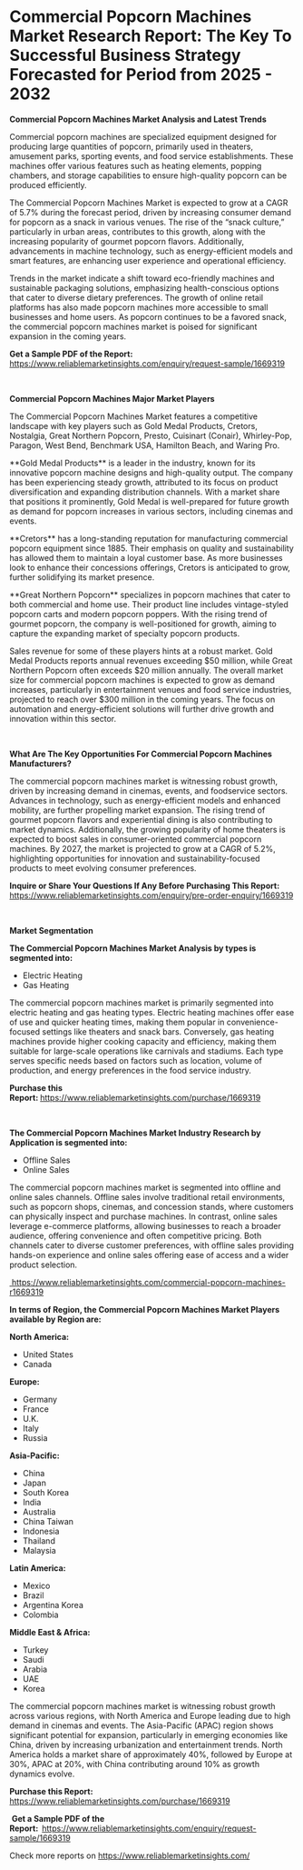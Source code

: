 <p><h1>Commercial Popcorn Machines Market Research Report: The Key To Successful Business Strategy Forecasted for Period from 2025 - 2032</h1></p><p><strong>Commercial Popcorn Machines Market Analysis and Latest Trends</strong></p>
<p><p>Commercial popcorn machines are specialized equipment designed for producing large quantities of popcorn, primarily used in theaters, amusement parks, sporting events, and food service establishments. These machines offer various features such as heating elements, popping chambers, and storage capabilities to ensure high-quality popcorn can be produced efficiently.</p><p>The Commercial Popcorn Machines Market is expected to grow at a CAGR of 5.7% during the forecast period, driven by increasing consumer demand for popcorn as a snack in various venues. The rise of the “snack culture,” particularly in urban areas, contributes to this growth, along with the increasing popularity of gourmet popcorn flavors. Additionally, advancements in machine technology, such as energy-efficient models and smart features, are enhancing user experience and operational efficiency.</p><p>Trends in the market indicate a shift toward eco-friendly machines and sustainable packaging solutions, emphasizing health-conscious options that cater to diverse dietary preferences. The growth of online retail platforms has also made popcorn machines more accessible to small businesses and home users. As popcorn continues to be a favored snack, the commercial popcorn machines market is poised for significant expansion in the coming years.</p></p>
<p><strong>Get a Sample PDF of the Report:&nbsp;</strong> <a href="https://www.reliablemarketinsights.com/enquiry/request-sample/1669319?utm_campaign=2450&utm_medium=2&utm_source=Github&utm_content=ia&utm_term=17022025&utm_id=commercial-popcorn-machines">https://www.reliablemarketinsights.com/enquiry/request-sample/1669319</a></p>
<p>&nbsp;</p>
<p><strong>Commercial Popcorn Machines Major Market Players</strong></p>
<p><p>The Commercial Popcorn Machines Market features a competitive landscape with key players such as Gold Medal Products, Cretors, Nostalgia, Great Northern Popcorn, Presto, Cuisinart (Conair), Whirley-Pop, Paragon, West Bend, Benchmark USA, Hamilton Beach, and Waring Pro. </p><p>**Gold Medal Products** is a leader in the industry, known for its innovative popcorn machine designs and high-quality output. The company has been experiencing steady growth, attributed to its focus on product diversification and expanding distribution channels. With a market share that positions it prominently, Gold Medal is well-prepared for future growth as demand for popcorn increases in various sectors, including cinemas and events.</p><p>**Cretors** has a long-standing reputation for manufacturing commercial popcorn equipment since 1885. Their emphasis on quality and sustainability has allowed them to maintain a loyal customer base. As more businesses look to enhance their concessions offerings, Cretors is anticipated to grow, further solidifying its market presence.</p><p>**Great Northern Popcorn** specializes in popcorn machines that cater to both commercial and home use. Their product line includes vintage-styled popcorn carts and modern popcorn poppers. With the rising trend of gourmet popcorn, the company is well-positioned for growth, aiming to capture the expanding market of specialty popcorn products.</p><p>Sales revenue for some of these players hints at a robust market. Gold Medal Products reports annual revenues exceeding $50 million, while Great Northern Popcorn often exceeds $20 million annually. The overall market size for commercial popcorn machines is expected to grow as demand increases, particularly in entertainment venues and food service industries, projected to reach over $300 million in the coming years. The focus on automation and energy-efficient solutions will further drive growth and innovation within this sector.</p></p>
<p>&nbsp;</p>
<p><strong>What Are The Key Opportunities For Commercial Popcorn Machines Manufacturers?</strong></p>
<p><p>The commercial popcorn machines market is witnessing robust growth, driven by increasing demand in cinemas, events, and foodservice sectors. Advances in technology, such as energy-efficient models and enhanced mobility, are further propelling market expansion. The rising trend of gourmet popcorn flavors and experiential dining is also contributing to market dynamics. Additionally, the growing popularity of home theaters is expected to boost sales in consumer-oriented commercial popcorn machines. By 2027, the market is projected to grow at a CAGR of 5.2%, highlighting opportunities for innovation and sustainability-focused products to meet evolving consumer preferences.</p></p>
<p><strong>Inquire or Share Your Questions If Any Before Purchasing This Report:</strong> <a href="https://www.reliablemarketinsights.com/enquiry/pre-order-enquiry/1669319?utm_campaign=2450&utm_medium=2&utm_source=Github&utm_content=ia&utm_term=17022025&utm_id=commercial-popcorn-machines">https://www.reliablemarketinsights.com/enquiry/pre-order-enquiry/1669319</a></p>
<p>&nbsp;</p>
<p><strong>Market Segmentation</strong></p>
<p><strong>The Commercial Popcorn Machines Market Analysis by types is segmented into:</strong></p>
<p><ul><li>Electric Heating</li><li>Gas Heating</li></ul></p>
<p><p>The commercial popcorn machines market is primarily segmented into electric heating and gas heating types. Electric heating machines offer ease of use and quicker heating times, making them popular in convenience-focused settings like theaters and snack bars. Conversely, gas heating machines provide higher cooking capacity and efficiency, making them suitable for large-scale operations like carnivals and stadiums. Each type serves specific needs based on factors such as location, volume of production, and energy preferences in the food service industry.</p></p>
<p><strong>Purchase this Report:&nbsp;</strong><a href="https://www.reliablemarketinsights.com/purchase/1669319?utm_campaign=2450&utm_medium=2&utm_source=Github&utm_content=ia&utm_term=17022025&utm_id=commercial-popcorn-machines">https://www.reliablemarketinsights.com/purchase/1669319</a></p>
<p>&nbsp;</p>
<p><strong>The Commercial Popcorn Machines Market Industry Research by Application is segmented into:</strong></p>
<p><ul><li>Offline Sales</li><li>Online Sales</li></ul></p>
<p><p>The commercial popcorn machines market is segmented into offline and online sales channels. Offline sales involve traditional retail environments, such as popcorn shops, cinemas, and concession stands, where customers can physically inspect and purchase machines. In contrast, online sales leverage e-commerce platforms, allowing businesses to reach a broader audience, offering convenience and often competitive pricing. Both channels cater to diverse customer preferences, with offline sales providing hands-on experience and online sales offering ease of access and a wider product selection.</p></p>
<p><a href="https://www.reliablemarketinsights.com/commercial-popcorn-machines-r1669319?utm_campaign=2450&utm_medium=2&utm_source=Github&utm_content=ia&utm_term=17022025&utm_id=commercial-popcorn-machines">&nbsp;https://www.reliablemarketinsights.com/commercial-popcorn-machines-r1669319</a></p>
<p><strong>In terms of Region, the Commercial Popcorn Machines Market Players available by Region are:</strong></p>
<p>
    <p> <strong> North America: </strong>
        <ul>
            <li>United States</li>
            <li>Canada</li>
        </ul>
        </p> 
    <p> <strong> Europe: </strong>
        <ul>
            <li>Germany</li>
            <li>France</li>
            <li>U.K.</li>
            <li>Italy</li>
            <li>Russia</li>
        </ul>
        </p> 
    <p> <strong> Asia-Pacific: </strong>
        <ul>
            <li>China</li>
            <li>Japan</li>
            <li>South Korea</li>
            <li>India</li>
            <li>Australia</li>
            <li>China Taiwan</li>
            <li>Indonesia</li>
            <li>Thailand</li>
            <li>Malaysia</li>
        </ul>
        </p> 
    <p> <strong> Latin America: </strong>
        <ul>
            <li>Mexico</li>
            <li>Brazil</li>
            <li>Argentina Korea</li>
            <li>Colombia</li>
        </ul>
        </p> 
    <p> <strong> Middle East & Africa: </strong>
        <ul>
            <li>Turkey</li>
            <li>Saudi</li>
            <li>Arabia</li>
            <li>UAE</li>
            <li>Korea</li>
        </ul>
    </p>
    </p>
<p><p>The commercial popcorn machines market is witnessing robust growth across various regions, with North America and Europe leading due to high demand in cinemas and events. The Asia-Pacific (APAC) region shows significant potential for expansion, particularly in emerging economies like China, driven by increasing urbanization and entertainment trends. North America holds a market share of approximately 40%, followed by Europe at 30%, APAC at 20%, with China contributing around 10% as growth dynamics evolve.</p></p>
<p><strong>Purchase this Report: </strong><a href="https://www.reliablemarketinsights.com/purchase/1669319?utm_campaign=2450&utm_medium=2&utm_source=Github&utm_content=ia&utm_term=17022025&utm_id=commercial-popcorn-machines">https://www.reliablemarketinsights.com/purchase/1669319</a></p>
<p>&nbsp;<strong>Get a Sample PDF of the Report:&nbsp;&nbsp;</strong><a href="https://www.reliablemarketinsights.com/enquiry/request-sample/1669319?utm_campaign=2450&utm_medium=2&utm_source=Github&utm_content=ia&utm_term=17022025&utm_id=commercial-popcorn-machines">https://www.reliablemarketinsights.com/enquiry/request-sample/1669319</a></p>
<p><strong></strong></p>
<p>Check more reports on <a href="https://www.reliablemarketinsights.com/?utm_campaign=2450&utm_medium=2&utm_source=Github&utm_content=ia&utm_term=17022025&utm_id=commercial-popcorn-machines">https://www.reliablemarketinsights.com/</a></p>
